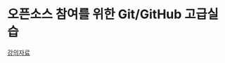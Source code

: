 # 오픈소스 참여를 위한 Git/GitHub 고급실습

[강의자료](https://docs.google.com/presentation/d/1wZNt_3AHDg7guPjIn1vD-CYXupGzHU_c2wWb4PSwMJg/edit#slide=id.g86633d5308_0_0)